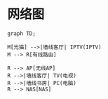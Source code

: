 # 网络图

```mermaid
graph TD;

M[光猫] -->|墙线客厅| IPTV(IPTV)
M --> R[有线路由]

R --> AP[无线AP]
R -->|墙线客厅| TV(电视)
R -->|墙线书房| PC(电脑)
R --> NAS[NAS]
```
